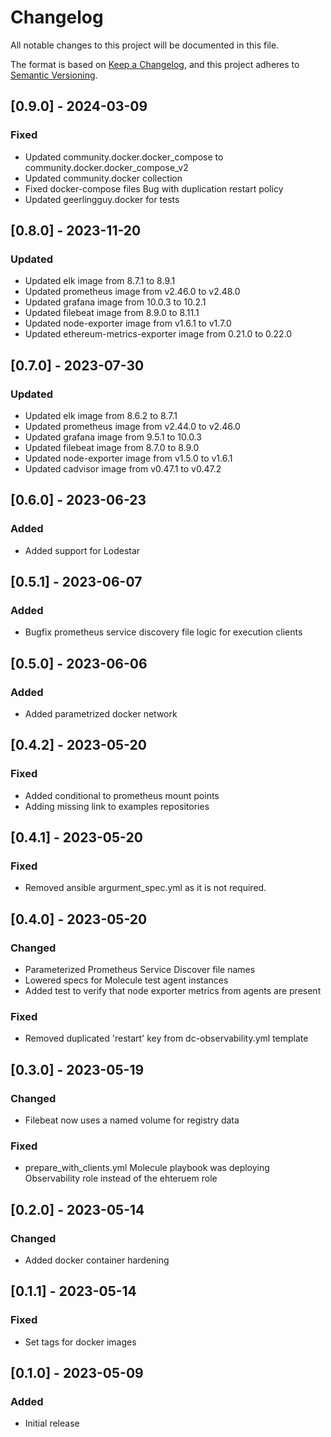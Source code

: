# Changelog

All notable changes to this project will be documented in this file.

The format is based on [Keep a Changelog](https://keepachangelog.com/en/1.0.0/),
and this project adheres to [Semantic Versioning](https://semver.org/spec/v2.0.0.html).

## [0.9.0] - 2024-03-09

### Fixed

- Updated community.docker.docker_compose to community.docker.docker_compose_v2
- Updated community.docker collection
- Fixed docker-compose files Bug with duplication restart policy
- Updated geerlingguy.docker for tests

## [0.8.0] - 2023-11-20

### Updated

- Updated elk image from 8.7.1 to 8.9.1
- Updated prometheus image from v2.46.0 to v2.48.0
- Updated grafana image from 10.0.3 to 10.2.1
- Updated filebeat image from 8.9.0 to 8.11.1
- Updated node-exporter image from v1.6.1 to v1.7.0
- Updated ethereum-metrics-exporter image from 0.21.0 to 0.22.0

## [0.7.0] - 2023-07-30

### Updated

- Updated elk image from 8.6.2 to 8.7.1
- Updated prometheus image from v2.44.0 to v2.46.0
- Updated grafana image from 9.5.1 to 10.0.3
- Updated filebeat image from 8.7.0 to 8.9.0
- Updated node-exporter image from v1.5.0 to v1.6.1
- Updated cadvisor image from v0.47.1 to v0.47.2

## [0.6.0] - 2023-06-23

### Added

- Added support for Lodestar


## [0.5.1] - 2023-06-07

### Added

- Bugfix prometheus service discovery file logic for execution clients

## [0.5.0] - 2023-06-06

### Added

- Added parametrized docker network

## [0.4.2] - 2023-05-20

### Fixed

- Added conditional to prometheus mount points
- Adding missing link to examples repositories

## [0.4.1] - 2023-05-20

### Fixed

- Removed ansible argurment_spec.yml as it is not required.

## [0.4.0] - 2023-05-20

### Changed

- Parameterized Prometheus Service Discover file names
- Lowered specs for Molecule test agent instances
- Added test to verify that node exporter metrics from agents are present

### Fixed

- Removed duplicated 'restart' key from dc-observability.yml template


## [0.3.0] - 2023-05-19

### Changed

- Filebeat now uses a named volume for registry data

### Fixed

- prepare_with_clients.yml Molecule playbook was deploying Observability role instead of the ehteruem role


## [0.2.0] - 2023-05-14

### Changed

- Added docker container hardening


## [0.1.1] - 2023-05-14

### Fixed

- Set tags for docker images


## [0.1.0] - 2023-05-09

### Added

- Initial release
